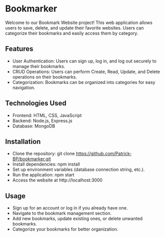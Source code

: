 # Bookmarker

Welcome to our Bookmark Website project! This web application allows users to save, delete, and update their favorite websites. Users can categorize their bookmarks and easily access them by category.

## Features
- User Authentication: Users can sign up, log in, and log out securely to manage their bookmarks.
- CRUD Operations: Users can perform Create, Read, Update, and Delete operations on their bookmarks.
- Categorization: Bookmarks can be organized into categories for easy navigation.


## Technologies Used
- Frontend: HTML, CSS, JavaScript
- Backend: Node.js, Express.js
- Database: MongoDB

## Installation
- Clone the repository: git clone https://github.com/Patrick-BP/bookmarker.git
- Install dependencies: npm install
- Set up environment variables (database connection string, etc.).
- Run the application: npm start
- Access the website at http://localhost:3000

## Usage
- Sign up for an account or log in if you already have one.
- Navigate to the bookmark management section.
- Add new bookmarks, update existing ones, or delete unwanted bookmarks.
- Categorize your bookmarks for better organization.
